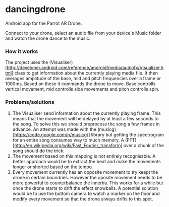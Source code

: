 dancingdrone
============

Android app for the Parrot AR Drone.

Connect to your drone, select an audio file from your device's Music folder and watch the drone dance to the music.


### How it works

The project uses the (Visualiser)[http://developer.android.com/reference/android/media/audiofx/Visualizer.html] class to get information about the currently playing media file. It then averages amplitude of the base, mid and pitch frequencies over a frame or 1000ms. Based on these it commands the drone to move. Base controlls vertical movement, mid controlls side movements and pitch controlls spin.

### Problems/solutions

1. The Visualiser send information about the currently playing frame. This means that the movement will be delayed by at least a few seconds to the song. To solve this we should preprocess the song a few frames in advance. An attempt was made with the (musicg)[https://code.google.com/p/musicg/] library but getting the spectrogram for an entire song consumes way to much memory. A (FFT)[http://en.wikipedia.org/wiki/Fast_Fourier_transform] over a chunk of the song should do the trick.
2. The movement based on this mapping is not entirely recognisable. A better approach would be to extract the beat and make the movements longer or shorted based on the tempo.
3. Every movement currently has an opposite movement to try keept the drone in certain boundries. However the oposite movement needs to be more powerful to counterbalance the innertia. This works for a while but once the drone starts to drift the effect snowballs. A potential solution would be to use the bottom camera to watch a marker on the floor and modify every movement so that the drone always drifts to this spot.
